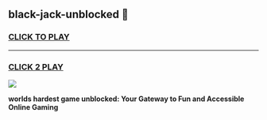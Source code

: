
## black-jack-unblocked 👋
<h3>
<a href="https://premium.freeplayer.one?title=black-jack-unblocked&ref=14F">CLICK TO PLAY</a></h3>
<hr>

<h3>
<a href="https://premium.freeplayer.one?title=black-jack-unblocked&ref=14F">CLICK 2 PLAY</a>
  
</h3>

<a href="https://premium.freeplayer.one?title=black-jack-unblocked&ref=12F/"><img src="https://clearcache.store/games.png"></a>


**worlds hardest game unblocked: Your Gateway to Fun and Accessible Online Gaming**
